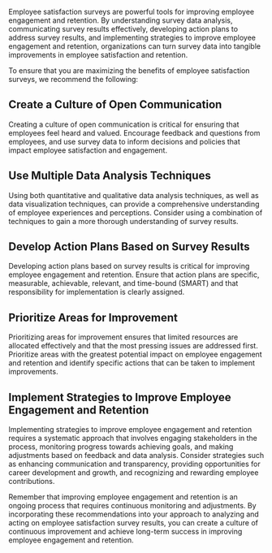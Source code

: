 
Employee satisfaction surveys are powerful tools for improving employee engagement and retention. By understanding survey data analysis, communicating survey results effectively, developing action plans to address survey results, and implementing strategies to improve employee engagement and retention, organizations can turn survey data into tangible improvements in employee satisfaction and retention.

To ensure that you are maximizing the benefits of employee satisfaction surveys, we recommend the following:

Create a Culture of Open Communication
--------------------------------------

Creating a culture of open communication is critical for ensuring that employees feel heard and valued. Encourage feedback and questions from employees, and use survey data to inform decisions and policies that impact employee satisfaction and engagement.

Use Multiple Data Analysis Techniques
-------------------------------------

Using both quantitative and qualitative data analysis techniques, as well as data visualization techniques, can provide a comprehensive understanding of employee experiences and perceptions. Consider using a combination of techniques to gain a more thorough understanding of survey results.

Develop Action Plans Based on Survey Results
--------------------------------------------

Developing action plans based on survey results is critical for improving employee engagement and retention. Ensure that action plans are specific, measurable, achievable, relevant, and time-bound (SMART) and that responsibility for implementation is clearly assigned.

Prioritize Areas for Improvement
--------------------------------

Prioritizing areas for improvement ensures that limited resources are allocated effectively and that the most pressing issues are addressed first. Prioritize areas with the greatest potential impact on employee engagement and retention and identify specific actions that can be taken to implement improvements.

Implement Strategies to Improve Employee Engagement and Retention
-----------------------------------------------------------------

Implementing strategies to improve employee engagement and retention requires a systematic approach that involves engaging stakeholders in the process, monitoring progress towards achieving goals, and making adjustments based on feedback and data analysis. Consider strategies such as enhancing communication and transparency, providing opportunities for career development and growth, and recognizing and rewarding employee contributions.

Remember that improving employee engagement and retention is an ongoing process that requires continuous monitoring and adjustments. By incorporating these recommendations into your approach to analyzing and acting on employee satisfaction survey results, you can create a culture of continuous improvement and achieve long-term success in improving employee engagement and retention.
